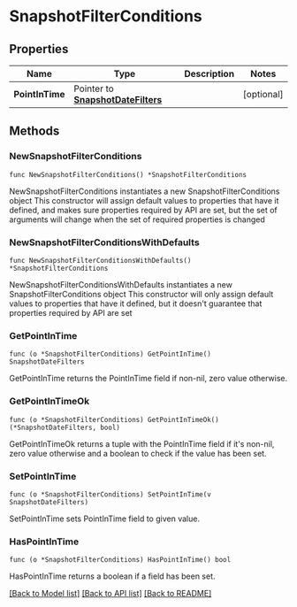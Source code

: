 # SnapshotFilterConditions

## Properties

Name | Type | Description | Notes
------------ | ------------- | ------------- | -------------
**PointInTime** | Pointer to [**SnapshotDateFilters**](SnapshotDateFilters.md) |  | [optional] 

## Methods

### NewSnapshotFilterConditions

`func NewSnapshotFilterConditions() *SnapshotFilterConditions`

NewSnapshotFilterConditions instantiates a new SnapshotFilterConditions object
This constructor will assign default values to properties that have it defined,
and makes sure properties required by API are set, but the set of arguments
will change when the set of required properties is changed

### NewSnapshotFilterConditionsWithDefaults

`func NewSnapshotFilterConditionsWithDefaults() *SnapshotFilterConditions`

NewSnapshotFilterConditionsWithDefaults instantiates a new SnapshotFilterConditions object
This constructor will only assign default values to properties that have it defined,
but it doesn't guarantee that properties required by API are set

### GetPointInTime

`func (o *SnapshotFilterConditions) GetPointInTime() SnapshotDateFilters`

GetPointInTime returns the PointInTime field if non-nil, zero value otherwise.

### GetPointInTimeOk

`func (o *SnapshotFilterConditions) GetPointInTimeOk() (*SnapshotDateFilters, bool)`

GetPointInTimeOk returns a tuple with the PointInTime field if it's non-nil, zero value otherwise
and a boolean to check if the value has been set.

### SetPointInTime

`func (o *SnapshotFilterConditions) SetPointInTime(v SnapshotDateFilters)`

SetPointInTime sets PointInTime field to given value.

### HasPointInTime

`func (o *SnapshotFilterConditions) HasPointInTime() bool`

HasPointInTime returns a boolean if a field has been set.


[[Back to Model list]](../README.md#documentation-for-models) [[Back to API list]](../README.md#documentation-for-api-endpoints) [[Back to README]](../README.md)


